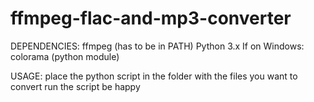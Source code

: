 # ffmpeg-flac-and-mp3-converter

DEPENDENCIES:
  ffmpeg (has to be in PATH)
  Python 3.x
  If on Windows:
    colorama (python module)

USAGE:
  place the python script in the folder with the files you want to convert
  run the script
  be happy
